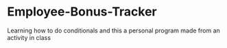 # Employee-Bonus-Tracker
Learning how to do conditionals and this a personal program made from an activity in class
